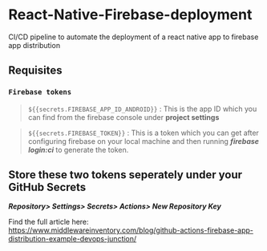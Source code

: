 # React-Native-Firebase-deployment

CI/CD pipeline to automate the deployment of a react native app to firebase app distribution 

## Requisites

### `Firebase tokens`
> `${{secrets.FIREBASE_APP_ID_ANDROID}}` : This is the app ID which you can find from the firebase console under **project settings**

> `${{secrets.FIREBASE_TOKEN}}` : This is a token which you can get after configuring firebase on your local machine and then running 
> ***firebase login:ci*** to generate the token.

## Store these two tokens seperately under your GitHub Secrets
***Repository> Settings> Secrets> Actions> New Repository Key***


Find the full article here:
https://www.middlewareinventory.com/blog/github-actions-firebase-app-distribution-example-devops-junction/
